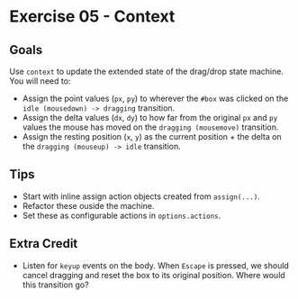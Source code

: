 # Exercise 05 - Context

## Goals

Use `context` to update the extended state of the drag/drop state machine. You will need to:

- Assign the point values (`px`, `py`) to wherever the `#box` was clicked on the `idle (mousedown) -> dragging` transition.
- Assign the delta values (`dx`, `dy`) to how far from the original `px` and `py` values the mouse has moved on the `dragging (mousemove)` transition.
- Assign the resting position (`x`, `y`) as the current position + the delta on the `dragging (mouseup) -> idle` transition.

## Tips

- Start with inline assign action objects created from `assign(...)`.
- Refactor these ouside the machine.
- Set these as configurable actions in `options.actions`.

## Extra Credit

- Listen for `keyup` events on the body. When `Escape` is pressed, we should cancel dragging and reset the box to its original position. Where would this transition go?
